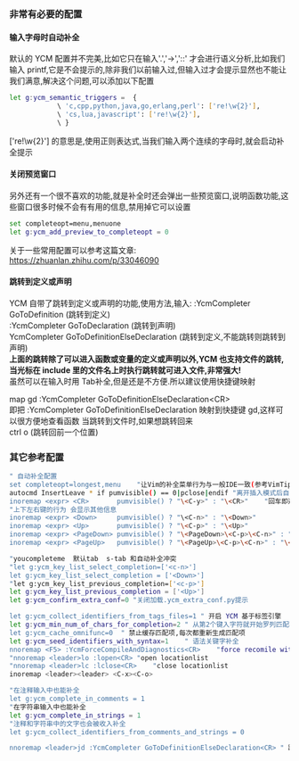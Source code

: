 ### 非常有必要的配置  
#### 输入字母时自动补全
默认的 YCM 配置并不完美,比如它只在输入'.','->','::' 才会进行语义分析,比如我们输入 printf,它是不会提示的,除非我们以前输入过,但输入过才会提示显然也不能让我们满意,解决这个问题,可以添加以下配置
```bash
let g:ycm_semantic_triggers =  {
            \ 'c,cpp,python,java,go,erlang,perl': ['re!\w{2}'],
            \ 'cs,lua,javascript': ['re!\w{2}'],
            \ }
```
['re!\w{2}'] 的意思是,使用正则表达式,当我们输入两个连续的字母时,就会启动补全提示  

#### 关闭预览窗口
另外还有一个很不喜欢的功能,就是补全时还会弹出一些预览窗口,说明函数功能,这些窗口很多时候不会有有用的信息,禁用掉它可以设置  
```bash  
set completeopt=menu,menuone
let g:ycm_add_preview_to_completeopt = 0
```
关于一些常用配置可以参考这篇文章:  
https://zhuanlan.zhihu.com/p/33046090  

#### 跳转到定义或声明
YCM 自带了跳转到定义或声明的功能,使用方法,输入:
:YcmCompleter GoToDefinition (跳转到定义)  
:YcmCompleter GoToDeclaration (跳转到声明)  
YcmCompleter GoToDefinitionElseDeclaration  (跳转到定义,不能跳转则跳转到声明)  
**上面的跳转除了可以进入函数或变量的定义或声明以外,YCM 也支持文件的跳转,当光标在 include 里的文件名上时执行跳转就可进入文件,非常强大!**  
虽然可以在输入时用 Tab补全,但是还是不方便.所以建议使用快捷键映射
  
map gd :YcmCompleter GoToDefinitionElseDeclaration&lt;CR&gt;  
即把 :YcmCompleter GoToDefinitionElseDeclaration 映射到快捷键 gd,这样可以很方便地查看函数
当跳转到文件时,如果想跳转回来  
ctrl o (跳转回前一个位置)

### 其它参考配置
```bash
" 自动补全配置
set completeopt=longest,menu    "让Vim的补全菜单行为与一般IDE一致(参考VimTip1228)
autocmd InsertLeave * if pumvisible() == 0|pclose|endif "离开插入模式后自动关闭预览窗口
inoremap <expr> <CR>       pumvisible() ? "\<C-y>" : "\<CR>"    "回车即选中当前项
"上下左右键的行为 会显示其他信息
inoremap <expr> <Down>     pumvisible() ? "\<C-n>" : "\<Down>"
inoremap <expr> <Up>       pumvisible() ? "\<C-p>" : "\<Up>"
inoremap <expr> <PageDown> pumvisible() ? "\<PageDown>\<C-p>\<C-n>" : "\<PageDown>"
inoremap <expr> <PageUp>   pumvisible() ? "\<PageUp>\<C-p>\<C-n>" : "\<PageUp>"

"youcompleteme  默认tab  s-tab 和自动补全冲突
"let g:ycm_key_list_select_completion=['<c-n>']
let g:ycm_key_list_select_completion = ['<Down>']
"let g:ycm_key_list_previous_completion=['<c-p>']
let g:ycm_key_list_previous_completion = ['<Up>']
let g:ycm_confirm_extra_conf=0 "关闭加载.ycm_extra_conf.py提示

let g:ycm_collect_identifiers_from_tags_files=1 " 开启 YCM 基于标签引擎
let g:ycm_min_num_of_chars_for_completion=2 " 从第2个键入字符就开始罗列匹配项
let g:ycm_cache_omnifunc=0  " 禁止缓存匹配项,每次都重新生成匹配项
let g:ycm_seed_identifiers_with_syntax=1    " 语法关键字补全
nnoremap <F5> :YcmForceCompileAndDiagnostics<CR>    "force recomile with syntastic
"nnoremap <leader>lo :lopen<CR> "open locationlist
"nnoremap <leader>lc :lclose<CR>    "close locationlist
inoremap <leader><leader> <C-x><C-o>

"在注释输入中也能补全
let g:ycm_complete_in_comments = 1
"在字符串输入中也能补全
let g:ycm_complete_in_strings = 1
"注释和字符串中的文字也会被收入补全
let g:ycm_collect_identifiers_from_comments_and_strings = 0

nnoremap <leader>jd :YcmCompleter GoToDefinitionElseDeclaration<CR> " 跳转到定义处
```
